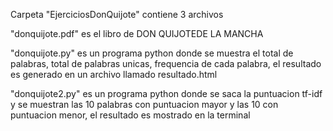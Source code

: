 Carpeta "EjerciciosDonQuijote"
contiene 3 archivos

"donquijote.pdf" es el libro de DON QUIJOTEDE LA MANCHA

"donquijote.py" es un programa python donde se muestra el total de palabras, total de palabras unicas, frequencia de cada palabra, el resultado es generado en un archivo llamado resultado.html

"donquijote2.py" es un programa python donde se saca la puntuacion tf-idf y se muestran las 10 palabras con puntuacion mayor y las 10 con puntuacion menor, el resultado es mostrado en la terminal
